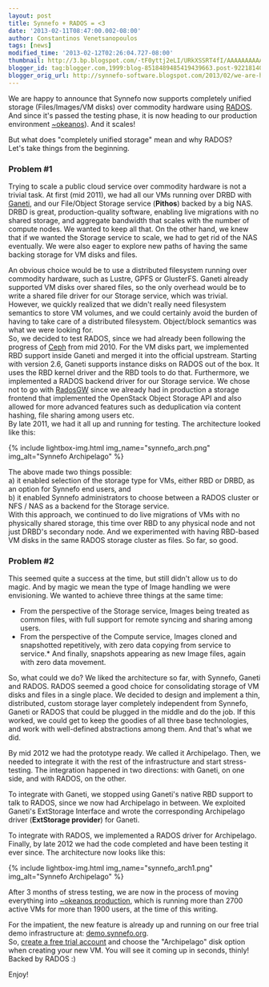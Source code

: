 ```yaml
---
layout: post
title: Synnefo + RADOS = <3
date: '2013-02-11T08:47:00.002-08:00'
author: Constantinos Venetsanopoulos
tags: [news]
modified_time: '2013-02-12T02:26:04.727-08:00'
thumbnail: http://3.bp.blogspot.com/-tF0yttj2eLI/URkXSSRT4fI/AAAAAAAAAAM/9cj_A3bgsiQ/s72-c/synnefo_arch.png
blogger_id: tag:blogger.com,1999:blog-8518489485419439663.post-9221814024451410216
blogger_orig_url: http://synnefo-software.blogspot.com/2013/02/we-are-happy-to-announce-that-synnefo_11.html
---
```



We are happy to announce that Synnefo now supports completely unified storage (Files/Images/VM disks) over commodity hardware using [RADOS](http://ceph.com/docs/master/rados/). And since it's passed the testing phase, it is now heading to our production environment [~okeanos](https://okeanos.grnet.gr/home/)). And it scales! <!--break-->

But what does "completely unified storage" mean and why RADOS?  
Let's take things from the beginning.  

### Problem #1  
Trying to scale a public cloud service over commodity hardware is not a trivial task. At first (mid 2011), we had all our VMs running over DRBD with [Ganeti](http://code.google.com/p/ganeti/), and our File/Object Storage service (**Pithos**) backed by a big NAS. DRBD is great, production-quality software, enabling live migrations with no shared storage, and aggregate bandwidth that scales with the number of compute nodes. We wanted to keep all that. On the other hand, we knew that if we wanted the Storage service to scale, we had to get rid of the NAS eventually. We were also eager to explore new paths of having the same backing storage for VM disks and files.

An obvious choice would be to use a distributed filesystem running over commodity hardware, such as Lustre, GPFS or GlusterFS. Ganeti already supported VM disks over shared files, so the only overhead would be to write a shared file driver for our Storage service, which was trivial. However, we quickly realized that we didn't really need filesystem semantics to store VM volumes, and we could certainly avoid the burden of having to take care of a distributed filesystem. Object/block semantics was what we were looking for.   
So, we decided to test RADOS, since we had already been following the progress of [Ceph](http://ceph.com/) from mid 2010. For the VM disks part, we implemented RBD support inside Ganeti and merged it into the official upstream. Starting with version 2.6, Ganeti supports instance disks on RADOS out of the box. It uses the RBD kernel driver and the RBD tools to do that. Furthermore, we implemented a RADOS backend driver for our Storage service. We chose not to go with [RadosGW](http://ceph.com/docs/master/radosgw/) since we already had in production a storage frontend that implemented the OpenStack Object Storage API and also allowed for more advanced features such as deduplication via content hashing, file sharing among users etc.  
By late 2011, we had it all up and running for testing. The architecture looked like this:

{% include lightbox-img.html img_name="synnefo_arch.png" img_alt="Synnefo Archipelago" %}

The above made two things possible:  
a) it enabled selection of the storage type for VMs, either RBD or DRBD, as an option for Synnefo end users, and  
b) it enabled Synnefo administrators to choose between a RADOS cluster or NFS / NAS as a backend for the Storage service.  
With this approach, we continued to do live migrations of VMs with no physically shared storage, this time over RBD to any physical node and not just DRBD's secondary node. And we experimented with having RBD-based VM disks in the same RADOS storage cluster as files. So far, so good.

### Problem #2  
This seemed quite a success at the time, but still didn't allow us to do magic. And by magic we mean the type of Image handling we were envisioning. We wanted to achieve three things at the same time:

*   From the perspective of the Storage service, Images being treated as common files, with full support for remote syncing and sharing among users. 
*   From the perspective of the Compute service, Images cloned and snapshotted repetitively, with zero data copying from service to service.*  And finally, snapshots appearing as new Image files, again with zero data movement.

So, what could we do? We liked the architecture so far, with Synnefo, Ganeti and RADOS. RADOS seemed a good choice for consolidating storage of VM disks and files in a single place. We decided to design and implement a thin, distributed, custom storage layer completely independent from Synnefo, Ganeti or RADOS that could be plugged in the middle and do the job. If this worked, we could get to keep the goodies of all three base technologies, and work with well-defined abstractions among them. And that's what we did.

By mid 2012 we had the prototype ready. We called it Archipelago. Then, we needed to integrate it with the rest of the infrastructure and start stress-testing. The integration happened in two directions: with Ganeti, on one side, and with RADOS, on the other.

To integrate with Ganeti, we stopped using Ganeti's native RBD support to talk to RADOS, since we now had Archipelago in between. We exploited Ganeti's ExtStorage Interface and wrote the corresponding Archipelago driver (**ExtStorage provider**) for Ganeti.

To integrate with RADOS, we implemented a RADOS driver for Archipelago. Finally, by late 2012 we had the code completed and have been testing it ever since. The architecture now looks like this:

{% include lightbox-img.html img_name="synnefo_arch1.png" img_alt="Synnefo Archipelago" %}


After 3 months of stress testing, we are now in the process of moving everything into [~okeanos production](http://okeanos.grnet.gr/), which is running more than 2700 active VMs for more than 1900 users, at the time of this writing.

For the impatient, the new feature is already up and running on our free trial demo infrastructure at: [demo.synnefo.org](http://demo.synnefo.org).  
So, [create a free trial account](https://accounts.demo.synnefo.org/ui/login) and choose the "Archipelago" disk option when creating your new VM. You will see it coming up in seconds, thinly!  
Backed by RADOS :)

Enjoy!
